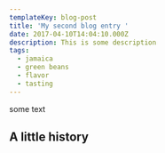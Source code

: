 ```yaml
---
templateKey: blog-post
title: 'My second blog entry '
date: 2017-04-10T14:04:10.000Z
description: This is some description
tags:
  - jamaica
  - green beans
  - flavor
  - tasting
---
```

some text

## A little history
